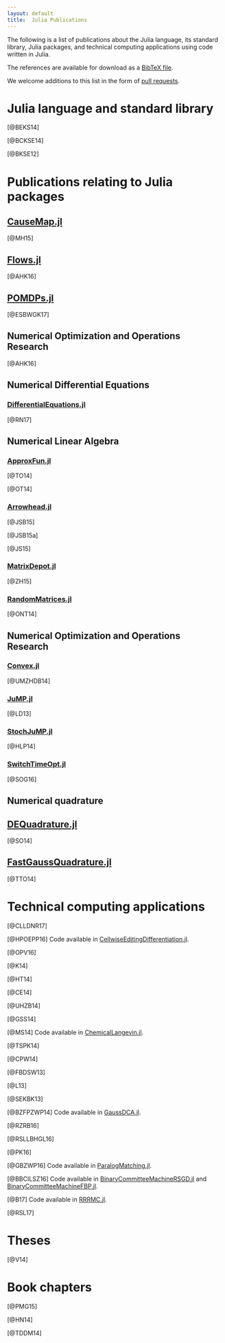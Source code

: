 ```yaml
---
layout: default
title:  Julia Publications
---
```


The following is a list of publications about the Julia language, its standard
library, Julia packages, and technical computing applications using code
written in Julia.

The references are available for download as a [BibTeX file](julia.bib).

We welcome additions to this list in the form of [pull
requests](https://github.com/JuliaLang/julialang.github.com/).

# Julia language and standard library

[@BEKS14]

[@BCKSE14]

[@BKSE12]


# Publications relating to Julia packages

## [CauseMap.jl](https://github.com/cyrusmaher/CauseMap.jl)

[@MH15]


## [Flows.jl](https://github.com/HaraldHofstaetter/Flows.jl)

[@AHK16]



## [POMDPs.jl](https://github.com/JuliaPOMDP/POMDPs.jl)

[@ESBWGK17]


## Numerical Optimization and Operations Research

[@AHK16]

## Numerical Differential Equations

### [DifferentialEquations.jl](https://github.com/JuliaDiffEq/DifferentialEquations.jl)

[@RN17]

## Numerical Linear Algebra

### [ApproxFun.jl](https://github.com/ApproxFun/ApproxFun.jl)

[@TO14]

[@OT14]

### [Arrowhead.jl](https://github.com/ivanslapnicar/Arrowhead.jl)

[@JSB15]

[@JSB15a]

[@JS15]

### [MatrixDepot.jl](https://github.com/weijianzhang/MatrixDepot.jl)

[@ZH15]

### [RandomMatrices.jl](https://github.com/jiahao/RandomMatrices.jl)

[@ONT14]

## Numerical Optimization and Operations Research

### [Convex.jl](https://github.com/cvxgrp/Convex.jl)

[@UMZHDB14]

### [JuMP.jl](https://github.com/JuliaOpt/JuMP.jl)

[@LD13]

### [StochJuMP.jl](https://github.com/joehuchette/StochJuMP.jl)

[@HLP14]

### [SwitchTimeOpt.jl](https://github.com/bstellato/SwitchTimeOpt.jl)

[@SOG16]

## Numerical quadrature

## [DEQuadrature.jl](https://github.com/MikaelSlevinsky/DEQuadrature.jl)

[@SO14]

## [FastGaussQuadrature.jl](https://github.com/ajt60gaibb/FastGaussQuadrature.jl)

[@TTO14]


# Technical computing applications

[@CLLDNR17]

[@HPOEPP16] Code available in [CellwiseEditingDifferentiation.jl](https://github.com/scidom/CellwiseEditingDifferentiation.jl).

[@OPV16]

[@K14]

[@HT14]

[@CE14]

[@UHZB14]

[@GSS14]

[@MS14] Code available in [ChemicalLangevin.jl](https://github.com/mschauer/ChemicalLangevin.jl).

[@TSPK14]

[@CPW14]

[@FBDSW13]

[@L13]

[@SEKBK13]

[@BZFPZWP14] Code available in [GaussDCA.jl](https://github.com/carlobaldassi/GaussDCA.jl).

[@RZRB16]

[@RSLLBHGL16]

[@PK16]

[@GBZWP16] Code available in [ParalogMatching.jl](https://github.com/Mirmu/ParalogMatching.jl).

[@BBCILSZ16] Code available in [BinaryCommitteeMachineRSGD.jl](https://github.com/carlobaldassi/BinaryCommitteeMachineRSGD.jl) and [BinaryCommitteeMachineFBP.jl](https://github.com/carlobaldassi/BinaryCommitteeMachineFBP.jl).

[@B17] Code available in [RRRMC.jl](https://github.com/carlobaldassi/RRRMC.jl).

[@RSL17]

# Theses

[@V14]

# Book chapters

[@PMG15]

[@HN14]

[@TDDM14]
